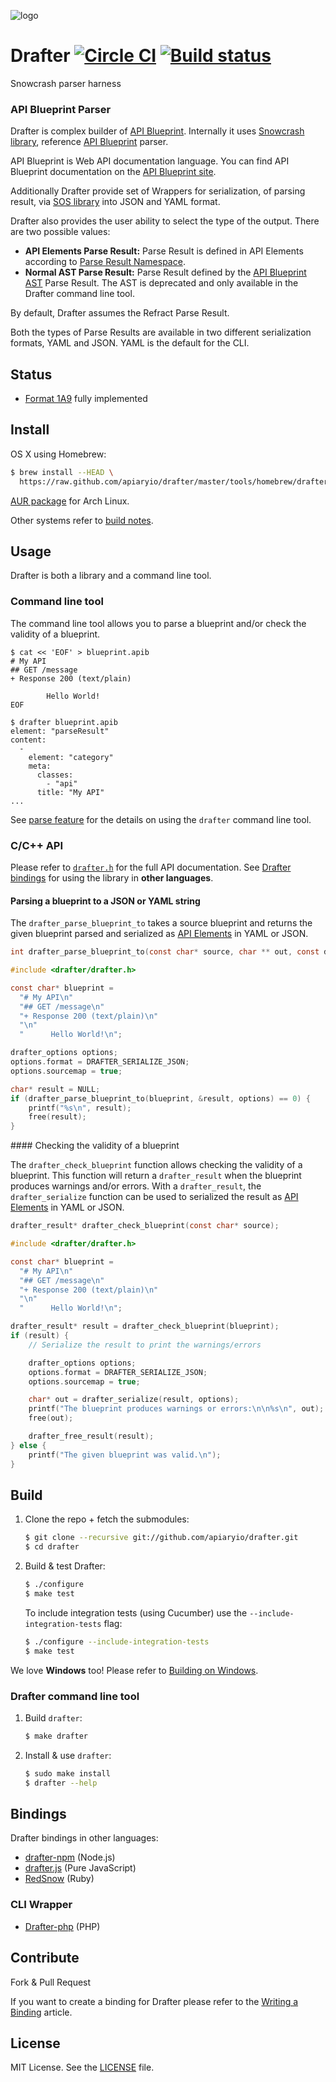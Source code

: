 ![logo](https://raw.github.com/apiaryio/api-blueprint/master/assets/logo_apiblueprint.png)

# Drafter [![Circle CI](https://circleci.com/gh/apiaryio/drafter/tree/master.svg?style=shield)](https://circleci.com/gh/apiaryio/drafter/tree/master) [![Build status](https://ci.appveyor.com/api/projects/status/7t9qvldmui401dwe/branch/master?svg=true)](https://ci.appveyor.com/project/Apiary/drafter/branch/master)

Snowcrash parser harness

### API Blueprint Parser
Drafter is complex builder of [API Blueprint](http://apiblueprint.org). Internally it uses [Snowcrash library](https://github.com/apiaryio/snowcrash), reference [API Blueprint](http://apiblueprint.org) parser.

API Blueprint is Web API documentation language. You can find API Blueprint documentation on the [API Blueprint site](http://apiblueprint.org).

Additionally Drafter provide set of Wrappers for serialization, of parsing result, via  [SOS library](https://github.com/apiaryio/sos) into JSON and YAML format.

Drafter also provides the user ability to select the type of the output. There are two possible values:

* **API Elements Parse Result:** Parse Result is defined in API Elements according to [Parse Result Namespace](http://api-elements.readthedocs.io/en/latest/element-definitions/#parse-result-elements).
* **Normal AST Parse Result:** Parse Result defined by the [API Blueprint AST](https://github.com/apiaryio/api-blueprint-ast) Parse Result. The AST is deprecated and only available in the Drafter command line tool.

By default, Drafter assumes the Refract Parse Result.

Both the types of Parse Results are available in two different serialization formats, YAML and JSON. YAML is the default for the CLI.

## Status
- [Format 1A9](https://github.com/apiaryio/api-blueprint/releases/tag/format-1A9) fully implemented

## Install
OS X using Homebrew:

```sh
$ brew install --HEAD \
  https://raw.github.com/apiaryio/drafter/master/tools/homebrew/drafter.rb
```

[AUR package](https://aur.archlinux.org/packages/drafter/) for Arch Linux.

Other systems refer to [build notes](#build).

## Usage

Drafter is both a library and a command line tool.

### Command line tool

The command line tool allows you to parse a blueprint and/or check the validity
of a blueprint.

```shell
$ cat << 'EOF' > blueprint.apib
# My API
## GET /message
+ Response 200 (text/plain)

        Hello World!
EOF

$ drafter blueprint.apib
element: "parseResult"
content:
  -
    element: "category"
    meta:
      classes:
        - "api"
      title: "My API"
...
```

See [parse feature](features/parse.feature) for the details on using the `drafter` command line tool.

### C/C++ API

Please refer to
[`drafter.h`](https://github.com/apiaryio/drafter/blob/master/src/drafter.h)
for the full API documentation. See [Drafter bindings](#bindings) for using the
library in **other languages**.

#### Parsing a blueprint to a JSON or YAML string

The `drafter_parse_blueprint_to` takes a source blueprint and returns the given
blueprint parsed and serialized as [API
Elements](http://api-elements.readthedocs.io) in YAML or JSON.

```c
int drafter_parse_blueprint_to(const char* source, char ** out, const drafter_options options);
```

```c
#include <drafter/drafter.h>

const char* blueprint =
  "# My API\n"
  "## GET /message\n"
  "+ Response 200 (text/plain)\n"
  "\n"
  "      Hello World!\n";

drafter_options options;
options.format = DRAFTER_SERIALIZE_JSON;
options.sourcemap = true;

char* result = NULL;
if (drafter_parse_blueprint_to(blueprint, &result, options) == 0) {
    printf("%s\n", result);
    free(result);
}
```

#### Checking the validity of a blueprint

The `drafter_check_blueprint` function allows checking the validity of a
blueprint. This function will return a `drafter_result` when the blueprint
produces warnings and/or errors.  With a `drafter_result`, the
`drafter_serialize` function can be used to serialized the result as [API
Elements](http://api-elements.readthedocs.io) in YAML or JSON.


```c
drafter_result* drafter_check_blueprint(const char* source);
```

```c
#include <drafter/drafter.h>

const char* blueprint =
  "# My API\n"
  "## GET /message\n"
  "+ Response 200 (text/plain)\n"
  "\n"
  "      Hello World!\n";

drafter_result* result = drafter_check_blueprint(blueprint);
if (result) {
    // Serialize the result to print the warnings/errors

    drafter_options options;
    options.format = DRAFTER_SERIALIZE_JSON;
    options.sourcemap = true;

    char* out = drafter_serialize(result, options);
    printf("The blueprint produces warnings or errors:\n\n%s\n", out);
    free(out);

    drafter_free_result(result);
} else {
    printf("The given blueprint was valid.\n");
}
```

## Build
1. Clone the repo + fetch the submodules:

    ```sh
    $ git clone --recursive git://github.com/apiaryio/drafter.git
    $ cd drafter
    ```

2. Build & test Drafter:

    ```sh
    $ ./configure
    $ make test
    ```

    To include integration tests (using Cucumber) use the `--include-integration-tests` flag:

    ```sh
    $ ./configure --include-integration-tests
    $ make test
    ```

We love **Windows** too! Please refer to [Building on Windows](https://github.com/apiaryio/drafter/wiki/Building-on-Windows).

### Drafter command line tool
1. Build `drafter`:

    ```sh
    $ make drafter
    ```

2. Install & use `drafter`:

    ```sh
    $ sudo make install
    $ drafter --help
    ```

## Bindings
Drafter bindings in other languages:

- [drafter-npm](https://github.com/apiaryio/drafter-npm) (Node.js)
- [drafter.js](https://github.com/apiaryio/drafter.js) (Pure JavaScript)
- [RedSnow](https://github.com/apiaryio/redsnow) (Ruby)

### CLI Wrapper
- [Drafter-php](https://github.com/hendrikmaus/drafter-php) (PHP)

## Contribute
Fork & Pull Request

If you want to create a binding for Drafter please refer to the [Writing a Binding](https://github.com/apiaryio/drafter/wiki/Writing-a-binding) article.

## License
MIT License. See the [LICENSE](https://github.com/apiaryio/drafter/blob/master/LICENSE) file.
